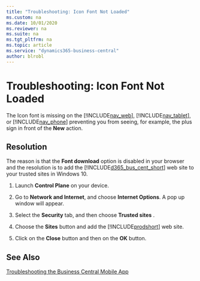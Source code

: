 ```yaml
---
title: "Troubleshooting: Icon Font Not Loaded"
ms.custom: na
ms.date: 10/01/2020
ms.reviewer: na
ms.suite: na
ms.tgt_pltfrm: na
ms.topic: article
ms.service: "dynamics365-business-central"
author: blrobl
---
```

# Troubleshooting: Icon Font Not Loaded
The Icon font is missing on the [!INCLUDE[nav_web](includes/nav_web_md.md)], [!INCLUDE[nav_tablet](includes/nav_tablet_md.md)], or [!INCLUDE[nav_phone](includes/nav_phone_md.md)] preventing you from seeing, for example, the plus sign in front of the **New** action.  
  
## Resolution  
 The reason is that the **Font download** option is disabled in your browser and the resolution is to add the [!INCLUDE[d365_bus_cent_short](includes/d365_bus_cent_short_md.md)] web site to your trusted sites in Windows 10.  
  
1.  Launch **Control Plane** on your device.  
  
2.  Go to **Network and Internet**, and choose **Internet Options**. A pop up window will appear.
  
3.  Select the  **Security** tab, and then choose **Trusted sites** .  
  
4.  Choose the **Sites** button and add the [!INCLUDE[prodshort](includes/prodshort.md)] web site.  
  
5.  Click on the **Close** button and then on the **OK** button.  
  
## See Also  
 [Troubleshooting the Business Central Mobile App](devenv-Troubleshooting-the-Mobile-App.md)  